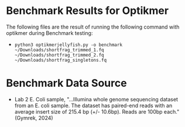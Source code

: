 # Benchmark Results for Optikmer
The following files are the result of running the following command with optikmer during Benchmark testing:
- ```python3 optikmerjellyfish.py -o benchmark ~/Downloads/shortfrag_trimmed_1.fq ~/Downloads/shortfrag_trimmed_2.fq ~/Downloads/shortfrag_singletons.fq```

# Benchmark Data Source
- Lab 2 E. Coli sample, "...Illumina whole genome sequencing dataset from an E. coli sample. The dataset has paired-end reads with an average insert size of 215.4 bp (+/- 10.6bp). Reads are 100bp each." (Gymrek, 2024)
